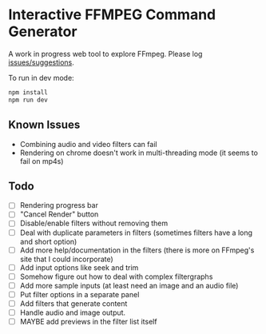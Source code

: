 # Interactive FFMPEG Command Generator

A work in progress web tool to explore FFmpeg. Please log [issues/suggestions](https://github.com/antiboredom/ffmpeg-explorer/issues).

To run in dev mode:

```bash
npm install
npm run dev
```

## Known Issues

- Combining audio and video filters can fail
- Rendering on chrome doesn't work in multi-threading mode (it seems to fail on mp4s)

## Todo

- [ ] Rendering progress bar
- [ ] "Cancel Render" button
- [ ] Disable/enable filters without removing them
- [ ] Deal with duplicate parameters in filters (sometimes filters have a long and short option)
- [ ] Add more help/documentation in the filters (there is more on FFmpeg's site that I could incorporate)
- [ ] Add input options like seek and trim
- [ ] Somehow figure out how to deal with complex filtergraphs
- [ ] Add more sample inputs (at least need an image and an audio file)
- [ ] Put filter options in a separate panel
- [ ] Add filters that generate content
- [ ] Handle audio and image output.
- [ ] MAYBE add previews in the filter list itself
